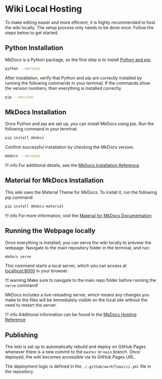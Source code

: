 # Wiki Local Hosting
To make editing easier and more efficient, it is highly recommended to host the wiki locally. The setup process only needs to be done once. Follow the steps below to get started.

## Python Installation
MkDocs is a Python package, so the first step is to install [Python and pip](https://www.python.org/downloads/).

```sh
python --version
```

After installation, verify that Python and pip are correctly installed by running the following commands in your terminal. If the commands show the version numbers, then everything is installed correctly.

```sh
pip --version
```

## MkDocs Installation
Once Python and pip are set up, you can install MkDocs using pip. Run the following command in your terminal:

```sh
pip install mkdocs
```

Confirm successful installation by checking the MkDocs version.

```sh
mkdocs --version
```

!!! info
    For additional details, see the [MkDocs Installation Reference](https://www.mkdocs.org/user-guide/installation/#installing-mkdocs).


## Material for MkDocs Installation
This wiki uses the Material Theme for MkDocs. To install it, run the following pip command:

```sh
pip install mkdocs-material
```

!!! info
    For more information, visit the [Material for MkDocs Documentation](https://squidfunk.github.io/mkdocs-material/getting-started/)


## Running the Webpage locally
Once everything is installed, you can serve the wiki locally to preview the webpage. Navigate to the main repository folder in the terminal, and run:

```sh
mkdocs serve
```

This command starts a local server, which you can access at [localhost:8000](http://localhost:8000/) in your browser.

!!! warning
    Make sure to navigate to the main repo folder before running the `serve` command!

MkDocs includes a live-reloading server, which means any changes you make to the files will be immediately visible on the local site without the need to restart the server.

!!! info
    Additional information can be found in the [MkDocs Hosting Reference](https://squidfunk.github.io/mkdocs-material/creating-your-site/)

## Publishing
The wiki is set up to automatically rebuild and deploy on GitHub Pages whenever there is a new commit to the `master` or `main` branch. Once deployed, the wiki becomes accessible via its GitHub Pages URL.

The deployment logic is defined in the `./.github/workflows/ci.yml` file in the repository.

